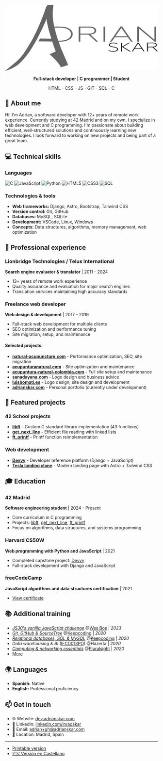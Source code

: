 ![Adrian Skar](images/adskar-black.svg)

<p style="text-align: center;"><strong>Full-stack developer | C programmer | Student</strong></p>

<p style="text-align: center;">HTML - CSS - JS - GIT - SQL - C</p>

## 👋 About me

Hi! I'm Adrian, a software developer with 12+ years of remote work experience. Currently studying at 42 Madrid and on my own, I specialize in web development and C programming. I'm passionate about building efficient, well-structured solutions and continuously learning new technologies. I look forward to working on new projects and being part of a great team.

## 💻 Technical skills

### Languages
![C](https://img.shields.io/badge/C-00599C?style=flat&logo=c&logoColor=white)
![JavaScript](https://img.shields.io/badge/JavaScript-F7DF1E?style=flat&logo=javascript&logoColor=black)
![Python](https://img.shields.io/badge/Python-3776AB?style=flat&logo=python&logoColor=white)
![HTML5](https://img.shields.io/badge/HTML5-E34F26?style=flat&logo=html5&logoColor=white)
![CSS3](https://img.shields.io/badge/CSS3-1572B6?style=flat&logo=css3&logoColor=white)
![SQL](https://img.shields.io/badge/SQL-4479A1?style=flat&logo=mysql&logoColor=white)

### Technologies & tools
- **Web frameworks:** Django, Astro, Bootstrap, Tailwind CSS
- **Version control:** Git, GitHub
- **Databases:** MySQL, SQLite
- **Development:** VSCode, Linux, Windows
- **Concepts:** Data structures, algorithms, memory management, web optimization

## 💼 Professional experience

### Lionbridge Technologies / Telus International
**Search engine evaluator & translator** | 2011 - 2024
- 13+ years of remote work experience
- Quality assurance and evaluation for major search engines
- Translation services maintaining high accuracy standards

### Freelance web developer
**Web design & development** | 2017 - 2019
- Full-stack web development for multiple clients
- SEO optimization and performance tuning
- Site migration, setup, and maintenance

#### Selected projects:
- **[natural-acupuncture.com](https://natural-acupuncture.com/)** - Performance optimization, SEO, site migration
- **[acupunturanatural.com](https://web.archive.org/web/20190112201615/https://acupunturanatural.com/)** - Site optimization and maintenance
- **[acupuntura-natural-colombia.com](https://acupuntura-natural-colombia.com/)** - Full site setup and maintenance
- **[sanadayana.com](https://web.archive.org/web/20171020115041/https://sanadayana.com/)** - Logo design and business advice
- **[luisbomati.es](http://luisbomati.es/)** - Logo design, site design and development
- **[adrianskar.com](https://dev.adrianskar.com)** - Personal portfolio (currently under development)

## 🚀 Featured projects

### 42 School projects
- **[libft](https://github.com/AdrianSkar/42-libft)** - Custom C standard library implementation (43 functions)
- **[get_next_line](https://github.com/AdrianSkar/42-get_next_line)** - Efficient file reading with linked lists
- **[ft_printf](https://github.com/AdrianSkar/42-ft_printf)** - Printf function reimplementation

### Web development
- **[Devvy](https://github.com/AdrianSkar/CS50W_capstone)** - Developer reference platform (Django + JavaScript)
- **[Tesla landing clone](https://github.com/AdrianSkar/tesla-landing-clone-astro)** - Modern landing page with Astro + Tailwind CSS

## 🎓 Education

### 42 Madrid
**Software engineering student** | 2024 - Present
- Core curriculum in C programming
- Projects: [libft](https://github.com/AdrianSkar/42-libft), [get_next_line](https://github.com/AdrianSkar/42-get_next_line), [ft_printf](https://github.com/AdrianSkar/42-printf)
- Focus on algorithms, data structures, and systems programming

### Harvard CS50W
**Web programming with Python and JavaScript** | 2021
- Completed capstone project: [Devvy](https://github.com/AdrianSkar/CS50W_capstone)
- Full-stack development with Django and JavaScript

### freeCodeCamp
**JavaScript algorithms and data structures certification** | 2021
- [View certificate](https://www.freecodecamp.org/certification/adrianskar/javascript-algorithms-and-data-structures)

## 📚 Additional training

- *[JS30's vanilla JavaScript challenge](https://javascript30.com/)* @[Wes Bos](https://wesbos.com/) | *2023*
- *[Git, GitHub & SourceTree](https://plataforma.keepcoding.io/p/curso-git-github-sourcetree)* @[Keepcoding](https://keepcoding.io/) | *2020*
- *[Relational databases, SQL & MySQL](https://plataforma.keepcoding.io/p/curso-bbdd-sql-mysql)* @[Keepcoding](https://keepcoding.io/) | *2020*
- *Data warehousing & BI* ([IFCD013PO](http://www.madrid.org/sfoc_web/2016/IFCD013PO.pdf)) @Hazerta | *2020*
- *[Computing & networking essentials](https://app.pluralsight.com/paths/skill/fundamentals-of-it-operations-skill)* @[Pluralsight](https://www.pluralsight.com/) | *2020*
- [More](further%20edu.md)

## 🌍 Languages

- **Spanish:** Native
- **English:** Professional proficiency

## 📫 Get in touch

- 🌐 Website: [dev.adrianskar.com](https://dev.adrianskar.com)
- 💼 LinkedIn: [linkedin.com/in/adskar](https://linkedin.com/in/adskar)
- 📧 Email: adrian+gh@adrianskar.com
- 📍 Location: Madrid, Spain

___

- [Printable version](Adrian_cv_print.pdf)
- [🇪🇸 Versión en Castellano](https://github.com/AdrianSkar/cv/tree/es)
